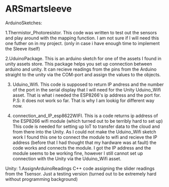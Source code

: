# ARSmartsleeve
ArduinoSketches:

1.Thermistor_Photoresistor. This code was written to test out the sensors and play around with the mapping function. I am not sure if I will need this one futher on in my project. (only in case i have enough time to implement the Sleeve itself)

2.UduinoPackage. This is an arduino sketch for one of the assets I found in unity assets store. This package helps you set up connection between arduino and unity. It can recieve readings from the pins from the Arduino straight to the unity via the COM-port and assign the values to the objects.

3. Uduino_Wifi. This code is supposed to return IP andress and the number of the port in the serial display that I will need for the Unity Uduino_Wifi asset. That is what i needed the ESP8266's ip address and the port for. P.S: it does not work so far. That is why I am lookig for different way now.

4. connection_and_IP_esp8622WIFI. This is a code returns ip address of the ESP8266 wifi module (which turned out to be terribly hard to set up)
This code is needed for setting up IoT to transfer data to the cloud and from there into the Unity. As I could not make the Uduino_Wifi sketch work I found this one to connect the module to wifi and recieve the IP address (before that I had thought that my hardware was at fault) the code works and connects the module. I got the IP address and the module seems to be working fine, however I still cannot set up connection with the Unity via the Uduino_Wifi asset. 

Unity:
1.AssignArduinoReadings C++ code assigning the slider readings from the Tsensor. Just a testing version (turned out to be extremely hard without programming background)
